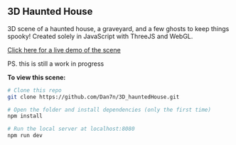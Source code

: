 ## 3D Haunted House

3D scene of a haunted house, a graveyard, and a few ghosts to keep things spooky! Created solely in JavaScript with ThreeJS and WebGL.

[Click here for a live demo of the scene](https://vigorous-nightingale-f888a8.netlify.app/)

PS. this is still a work in progress

**To view this scene:**

 ``` bash
 # Clone this repo
 git clone https://github.com/Dan7n/3D_hauntedHouse.git
 
# Open the folder and install dependencies (only the first time)
npm install

# Run the local server at localhost:8080
npm run dev
